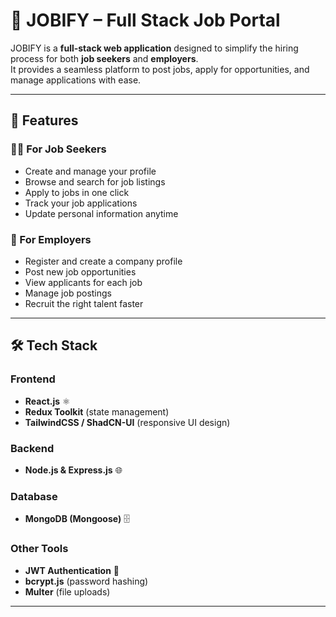 # 💼 JOBIFY – Full Stack Job Portal

JOBIFY is a **full-stack web application** designed to simplify the hiring process for both **job seekers** and **employers**.  
It provides a seamless platform to post jobs, apply for opportunities, and manage applications with ease.

---

## 🚀 Features

### 👩‍💻 For Job Seekers
- Create and manage your profile  
- Browse and search for job listings  
- Apply to jobs in one click  
- Track your job applications  
- Update personal information anytime  

### 🏢 For Employers
- Register and create a company profile  
- Post new job opportunities  
- View applicants for each job  
- Manage job postings  
- Recruit the right talent faster  

---

## 🛠️ Tech Stack

### Frontend
- **React.js** ⚛️  
- **Redux Toolkit** (state management)  
- **TailwindCSS / ShadCN-UI** (responsive UI design)  

### Backend
- **Node.js & Express.js** 🌐  

### Database
- **MongoDB (Mongoose)** 🗄️  

### Other Tools
- **JWT Authentication** 🔐  
- **bcrypt.js** (password hashing)  
- **Multer** (file uploads)  

---
